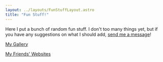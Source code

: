 ```yaml
---
layout: ../layouts/FunStuffLayout.astro
title: "Fun Stuff!"
---
```


Here I put a bunch of random fun stuff. I don't too many things yet, but if you have any suggestions on what I should add, [send me a message](/contact)!

[My Gallery](/gallery)

[My Friends' Websites](/fun/friends)

